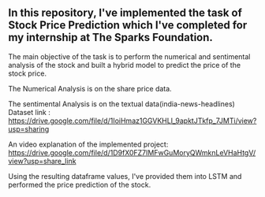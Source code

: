 ## In this repository, I've implemented the task of Stock Price Prediction which I've completed for my internship at The Sparks Foundation.

The main objective of the task is to perform the numerical and sentimental analysis of the stock and built a hybrid model to predict the price of the stock price.

The Numerical Analysis is on the share price data.
 
The sentimental Analysis is on the textual data(india-news-headlines) Dataset link : https://drive.google.com/file/d/1IoiHmaz1GGVKHLl_9apktJTkfp_7JMTi/view?usp=sharing

An video explanation of the implemented project: https://drive.google.com/file/d/1D9fX0FZ7IMFwGuMoryQWmknLeVHaHtgV/view?usp=share_link

Using the resulting dataframe values, I've provided them into LSTM and performed the price prediction of the stock.

